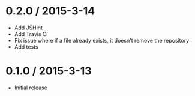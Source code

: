 0.2.0 / 2015-3-14
=================

  * Add JSHint
  * Add Travis CI
  * Fix issue where if a file already exists, it doesn't remove the repository
  * Add tests

0.1.0 / 2015-3-13
=================

  * Initial release
